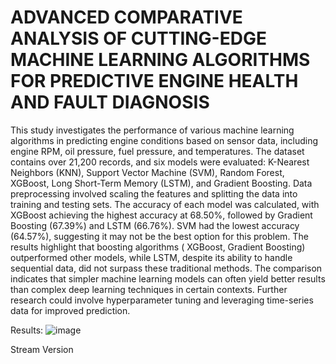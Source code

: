 # ADVANCED COMPARATIVE ANALYSIS OF CUTTING-EDGE MACHINE LEARNING ALGORITHMS FOR PREDICTIVE ENGINE HEALTH AND FAULT DIAGNOSIS
This study investigates the performance of various machine learning algorithms in predicting engine conditions based on sensor data, including engine RPM, oil pressure, fuel pressure, and temperatures. The dataset contains over 21,200 records, and six models were evaluated: K-Nearest Neighbors (KNN), Support Vector Machine (SVM), Random Forest, XGBoost, Long Short-Term Memory (LSTM), and Gradient Boosting. Data preprocessing involved scaling the features and splitting the data into training and testing sets. The accuracy of each model was calculated, with XGBoost achieving the highest accuracy at 68.50%, followed by Gradient Boosting (67.39%) and LSTM (66.76%). SVM had the lowest accuracy (64.57%), suggesting it may not be the best option for this problem. 
The results highlight that boosting algorithms ( XGBoost, Gradient Boosting) outperformed other models, while LSTM, despite its ability to handle sequential data, did not surpass these traditional methods. The comparison indicates that simpler machine learning models can often yield better results than complex deep learning techniques in certain contexts. Further research could involve hyperparameter tuning and leveraging time-series data for improved prediction.

Results: 
![image](https://github.com/user-attachments/assets/3b8a6b87-4415-4d15-9334-d15e93039d5d)


Stream Version 
